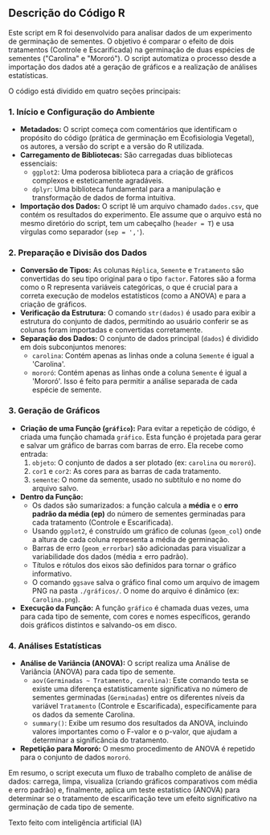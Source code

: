 ## Descrição do Código R

Este script em R foi desenvolvido para analisar dados de um experimento de germinação de sementes. O objetivo é comparar o efeito de dois tratamentos (Controle e Escarificada) na germinação de duas espécies de sementes ("Carolina" e "Mororó"). O script automatiza o processo desde a importação dos dados até a geração de gráficos e a realização de análises estatísticas.

O código está dividido em quatro seções principais:

### 1. Início e Configuração do Ambiente

- **Metadados:** O script começa com comentários que identificam o propósito do código (prática de germinação em Ecofisiologia Vegetal), os autores, a versão do script e a versão do R utilizada.
- **Carregamento de Bibliotecas:** São carregadas duas bibliotecas essenciais:
    - `ggplot2`: Uma poderosa biblioteca para a criação de gráficos complexos e esteticamente agradáveis.
    - `dplyr`: Uma biblioteca fundamental para a manipulação e transformação de dados de forma intuitiva.
- **Importação dos Dados:** O script lê um arquivo chamado `dados.csv`, que contém os resultados do experimento. Ele assume que o arquivo está no mesmo diretório do script, tem um cabeçalho (`header = T`) e usa vírgulas como separador (`sep = ','`).

### 2. Preparação e Divisão dos Dados

- **Conversão de Tipos:** As colunas `Réplica`, `Semente` e `Tratamento` são convertidas do seu tipo original para o tipo `factor`. Fatores são a forma como o R representa variáveis categóricas, o que é crucial para a correta execução de modelos estatísticos (como a ANOVA) e para a criação de gráficos.
- **Verificação da Estrutura:** O comando `str(dados)` é usado para exibir a estrutura do conjunto de dados, permitindo ao usuário conferir se as colunas foram importadas e convertidas corretamente.
- **Separação dos Dados:** O conjunto de dados principal (`dados`) é dividido em dois subconjuntos menores:
    - `carolina`: Contém apenas as linhas onde a coluna `Semente` é igual a 'Carolina'.
    - `mororó`: Contém apenas as linhas onde a coluna `Semente` é igual a 'Mororó'.
  Isso é feito para permitir a análise separada de cada espécie de semente.

### 3. Geração de Gráficos

- **Criação de uma Função (`gráfico`):** Para evitar a repetição de código, é criada uma função chamada `gráfico`. Esta função é projetada para gerar e salvar um gráfico de barras com barras de erro. Ela recebe como entrada:
    1. `objeto`: O conjunto de dados a ser plotado (ex: `carolina` ou `mororó`).
    2. `cor1` e `cor2`: As cores para as barras de cada tratamento.
    3. `semente`: O nome da semente, usado no subtítulo e no nome do arquivo salvo.
- **Dentro da Função:**
    - Os dados são sumarizados: a função calcula a **média** e o **erro padrão da média (ep)** do número de sementes germinadas para cada tratamento (Controle e Escarificada).
    - Usando `ggplot2`, é construído um gráfico de colunas (`geom_col`) onde a altura de cada coluna representa a média de germinação.
    - Barras de erro (`geom_errorbar`) são adicionadas para visualizar a variabilidade dos dados (média ± erro padrão).
    - Títulos e rótulos dos eixos são definidos para tornar o gráfico informativo.
    - O comando `ggsave` salva o gráfico final como um arquivo de imagem PNG na pasta `./gráficos/`. O nome do arquivo é dinâmico (ex: `Carolina.png`).
- **Execução da Função:** A função `gráfico` é chamada duas vezes, uma para cada tipo de semente, com cores e nomes específicos, gerando dois gráficos distintos e salvando-os em disco.

### 4. Análises Estatísticas

- **Análise de Variância (ANOVA):** O script realiza uma Análise de Variância (ANOVA) para cada tipo de semente.
    - `aov(Germinadas ~ Tratamento, carolina)`: Este comando testa se existe uma diferença estatisticamente significativa no número de sementes germinadas (`Germinadas`) entre os diferentes níveis da variável `Tratamento` (Controle e Escarificada), especificamente para os dados da semente Carolina.
    - `summary()`: Exibe um resumo dos resultados da ANOVA, incluindo valores importantes como o F-valor e o p-valor, que ajudam a determinar a significância do tratamento.
- **Repetição para Mororó:** O mesmo procedimento de ANOVA é repetido para o conjunto de dados `mororó`.

Em resumo, o script executa um fluxo de trabalho completo de análise de dados: carrega, limpa, visualiza (criando gráficos comparativos com média e erro padrão) e, finalmente, aplica um teste estatístico (ANOVA) para determinar se o tratamento de escarificação teve um efeito significativo na germinação de cada tipo de semente.

Texto feito com inteligência artificial (IA)
